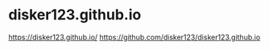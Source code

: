 # disker123.github.io
https://disker123.github.io/
https://github.com/disker123/disker123.github.io
